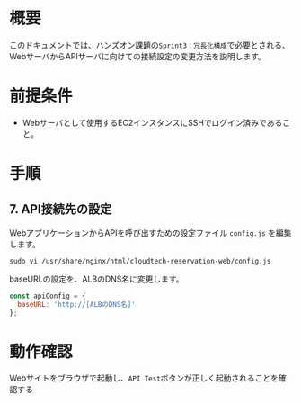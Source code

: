 # 概要
このドキュメントでは、ハンズオン課題の`Sprint3：冗長化構成`で必要とされる、WebサーバからAPIサーバに向けての接続設定の変更方法を説明します。

# 前提条件
- Webサーバとして使用するEC2インスタンスにSSHでログイン済みであること。

# 手順
## 7. API接続先の設定
WebアプリケーションからAPIを呼び出すための設定ファイル `config.js` を編集します。
```shell
sudo vi /usr/share/nginx/html/cloudtech-reservation-web/config.js
```
baseURLの設定を、ALBのDNS名に変更します。
```javascript
const apiConfig = {
  baseURL: 'http://[ALBのDNS名]'
};
```

# 動作確認
Webサイトをブラウザで起動し、`API Test`ボタンが正しく起動されることを確認する

